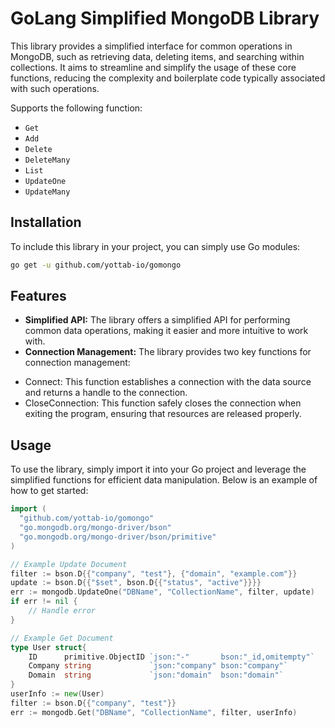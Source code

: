 # GoLang Simplified MongoDB Library

This library provides a simplified interface for common operations in MongoDB, such as retrieving data, deleting items, and searching within collections. It aims to streamline and simplify the usage of these core functions, reducing the complexity and boilerplate code typically associated with such operations.

Supports the following function:

* `Get`
* `Add`
* `Delete`
* `DeleteMany`
* `List`
* `UpdateOne`
* `UpdateMany`

## Installation

To include this library in your project, you can simply use Go modules:


```bash
go get -u github.com/yottab-io/gomongo
```

## Features

- **Simplified API:** The library offers a simplified API for performing common data operations, making it easier and more intuitive to work with.
- **Connection Management:** The library provides two key functions for connection management:
 + Connect: This function establishes a connection with the data source and returns a handle to the connection.
 + CloseConnection: This function safely closes the connection when exiting the program, ensuring that resources are released properly.

## Usage

To use the library, simply import it into your Go project and leverage the simplified functions for efficient data manipulation. Below is an example of how to get started:

```go
import (
  "github.com/yottab-io/gomongo"
  "go.mongodb.org/mongo-driver/bson"
  "go.mongodb.org/mongo-driver/bson/primitive"
)

// Example Update Document
filter := bson.D{{"company", "test"}, {"domain", "example.com"}}
update := bson.D{{"$set", bson.D{{"status", "active"}}}}
err := mongodb.UpdateOne("DBName", "CollectionName", filter, update)
if err != nil {
    // Handle error
}

// Example Get Document
type User struct{
	ID      primitive.ObjectID `json:"-"       bson:"_id,omitempty"`
	Company string             `json:"company" bson:"company"`
	Domain  string             `json:"domain"  bson:"domain"`
}
userInfo := new(User)
filter := bson.D{{"company", "test"}}
err := mongodb.Get("DBName", "CollectionName", filter, userInfo)

```